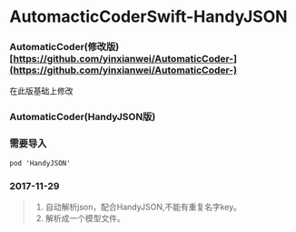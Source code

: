 # AutomacticCoderSwift-HandyJSON

### AutomaticCoder(修改版) [https://github.com/yinxianwei/AutomaticCoder-](https://github.com/yinxianwei/AutomaticCoder-)

在此版基础上修改
### AutomaticCoder(HandyJSON版)

### 需要导入
```
pod 'HandyJSON'
```
### 2017-11-29 ###

> 1. 自动解析json，配合HandyJSON,不能有重复名字key。
> 2. 解析成一个模型文件。
